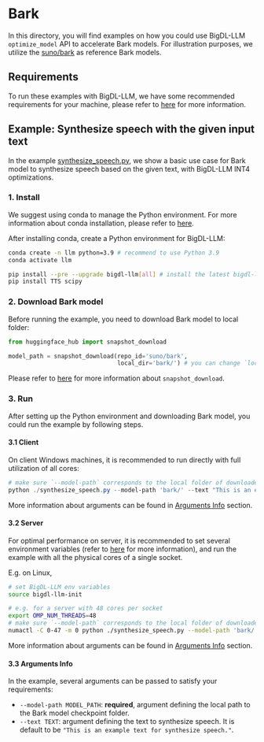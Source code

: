 # Bark
In this directory, you will find examples on how you could use BigDL-LLM `optimize_model` API to accelerate Bark models. For illustration purposes, we utilize the [suno/bark](https://huggingface.co/suno/bark) as reference Bark models.

## Requirements
To run these examples with BigDL-LLM, we have some recommended requirements for your machine, please refer to [here](../README.md#recommended-requirements) for more information.

## Example: Synthesize speech with the given input text
In the example [synthesize_speech.py](./synthesize_speech.py), we show a basic use case for Bark model to synthesize speech based on the given text, with BigDL-LLM INT4 optimizations.
### 1. Install
We suggest using conda to manage the Python environment. For more information about conda installation, please refer to [here](https://docs.conda.io/en/latest/miniconda.html#).

After installing conda, create a Python environment for BigDL-LLM:
```bash
conda create -n llm python=3.9 # recommend to use Python 3.9
conda activate llm

pip install --pre --upgrade bigdl-llm[all] # install the latest bigdl-llm nightly build with 'all' option
pip install TTS scipy
```

### 2. Download Bark model
Before running the example, you need to download Bark model to local folder:
```python
from huggingface_hub import snapshot_download

model_path = snapshot_download(repo_id='suno/bark',
                               local_dir='bark/') # you can change `local_dir` parameter to specify any local folder
```

Please refer to [here](https://huggingface.co/docs/huggingface_hub/guides/download#download-files-to-local-folder) for more information about `snapshot_download`.

### 3. Run
After setting up the Python environment and downloading Bark model, you could run the example by following steps.

#### 3.1 Client
On client Windows machines, it is recommended to run directly with full utilization of all cores:
```powershell
# make sure `--model-path` corresponds to the local folder of downloaded model
python ./synthesize_speech.py --model-path 'bark/' --text "This is an example text for synthesize speech."
```
More information about arguments can be found in [Arguments Info](#33-arguments-info) section.

#### 3.2 Server
For optimal performance on server, it is recommended to set several environment variables (refer to [here](../README.md#best-known-configuration-on-linux) for more information), and run the example with all the physical cores of a single socket.

E.g. on Linux,
```bash
# set BigDL-LLM env variables
source bigdl-llm-init

# e.g. for a server with 48 cores per socket
export OMP_NUM_THREADS=48
# make sure `--model-path` corresponds to the local folder of downloaded model
numactl -C 0-47 -m 0 python ./synthesize_speech.py --model-path 'bark/' --text "This is an example text for synthesize speech."
```
More information about arguments can be found in [Arguments Info](#33-arguments-info) section.

#### 3.3 Arguments Info
In the example, several arguments can be passed to satisfy your requirements:

- `--model-path MODEL_PATH`: **required**, argument defining the local path to the Bark model checkpoint folder.
- `--text TEXT`: argument defining the text to synthesize speech. It is default to be `"This is an example text for synthesize speech."`.
